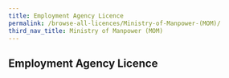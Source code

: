 ```yaml
---
title: Employment Agency Licence
permalink: /browse-all-licences/Ministry-of-Manpower-(MOM)/
third_nav_title: Ministry of Manpower (MOM)
---
```

## Employment Agency Licence
